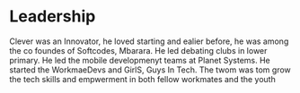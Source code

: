 # Leadership

Clever was an Innovator, he loved starting and ealier before, he was among the co foundes of Softcodes, Mbarara. 
He led debating clubs in lower primary. He led the mobile developmenyt teams at Planet Systems. He started the 
WorkmaeDevs and GirlS, Guys In Tech. The twom was tom grow the tech skills and empwerment in both fellow workmates 
and the youth